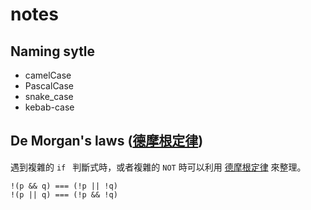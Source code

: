 # notes

## Naming sytle

- camelCase
- PascalCase
- snake_case
- kebab-case

## De Morgan's laws ([德摩根定律](https://www.wikiwand.com/zh-tw/%E5%BE%B7%E6%91%A9%E6%A0%B9%E5%AE%9A%E5%BE%8B))

遇到複雜的 `if ` 判斷式時，或者複雜的 `NOT` 時可以利用 [德摩根定律](https://www.wikiwand.com/zh-tw/%E5%BE%B7%E6%91%A9%E6%A0%B9%E5%AE%9A%E5%BE%8B) 來整理。

```
!(p && q) === (!p || !q)
!(p || q) === (!p && !q)
```
